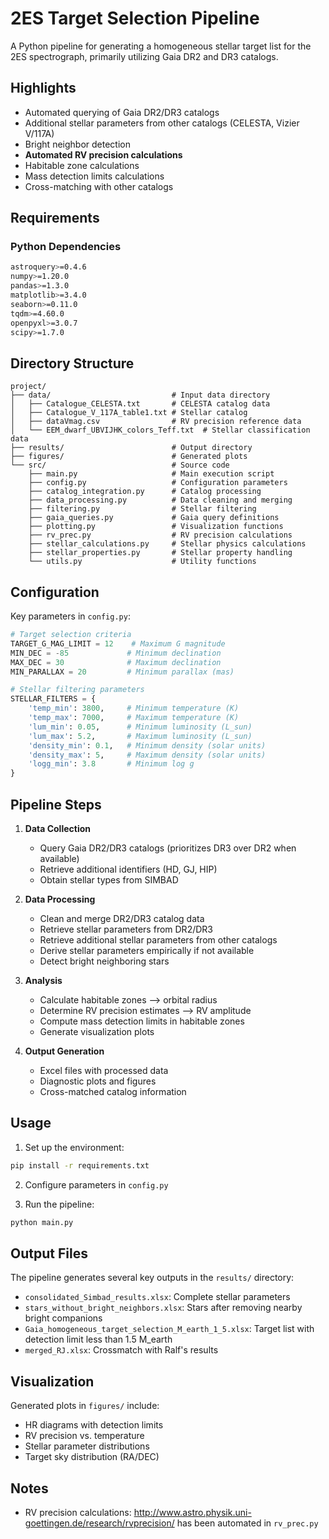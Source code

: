 # 2ES Target Selection Pipeline

A Python pipeline for generating a homogeneous stellar target list for the 2ES spectrograph, primarily utilizing Gaia DR2 and DR3 catalogs.

## Highlights

- Automated querying of Gaia DR2/DR3 catalogs
- Additional stellar parameters from other catalogs (CELESTA, Vizier V/117A)
- Bright neighbor detection
- **Automated RV precision calculations**
- Habitable zone calculations
- Mass detection limits calculations
- Cross-matching with other catalogs

## Requirements

### Python Dependencies
```bash
astroquery>=0.4.6
numpy>=1.20.0
pandas>=1.3.0
matplotlib>=3.4.0
seaborn>=0.11.0
tqdm>=4.60.0
openpyxl>=3.0.7
scipy>=1.7.0
```

## Directory Structure

```
project/
├── data/                           # Input data directory
│   ├── Catalogue_CELESTA.txt       # CELESTA catalog data
│   ├── Catalogue_V_117A_table1.txt # Stellar catalog
│   ├── dataVmag.csv                # RV precision reference data
│   └── EEM_dwarf_UBVIJHK_colors_Teff.txt  # Stellar classification data
├── results/                        # Output directory
├── figures/                        # Generated plots
└── src/                            # Source code
    ├── main.py                     # Main execution script
    ├── config.py                   # Configuration parameters
    ├── catalog_integration.py      # Catalog processing
    ├── data_processing.py          # Data cleaning and merging
    ├── filtering.py                # Stellar filtering
    ├── gaia_queries.py             # Gaia query definitions
    ├── plotting.py                 # Visualization functions
    ├── rv_prec.py                  # RV precision calculations
    ├── stellar_calculations.py     # Stellar physics calculations
    ├── stellar_properties.py       # Stellar property handling
    └── utils.py                    # Utility functions
```

## Configuration

Key parameters in `config.py`:
```python
# Target selection criteria
TARGET_G_MAG_LIMIT = 12    # Maximum G magnitude
MIN_DEC = -85             # Minimum declination
MAX_DEC = 30              # Maximum declination
MIN_PARALLAX = 20         # Minimum parallax (mas)

# Stellar filtering parameters
STELLAR_FILTERS = {
    'temp_min': 3800,     # Minimum temperature (K)
    'temp_max': 7000,     # Maximum temperature (K)
    'lum_min': 0.05,      # Minimum luminosity (L_sun)
    'lum_max': 5.2,       # Maximum luminosity (L_sun)
    'density_min': 0.1,   # Minimum density (solar units)
    'density_max': 5,     # Maximum density (solar units)
    'logg_min': 3.8       # Minimum log g
}
```

## Pipeline Steps

1. **Data Collection**
   - Query Gaia DR2/DR3 catalogs (prioritizes DR3 over DR2 when available)
   - Retrieve additional identifiers (HD, GJ, HIP)
   - Obtain stellar types from SIMBAD

2. **Data Processing**
   - Clean and merge DR2/DR3 catalog data
   - Retrieve stellar parameters from DR2/DR3
   - Retrieve additional stellar parameters from other catalogs
   - Derive stellar parameters empirically if not available
   - Detect bright neighboring stars

3. **Analysis**
   - Calculate habitable zones --> orbital radius
   - Determine RV precision estimates --> RV amplitude
   - Compute mass detection limits in habitable zones
   - Generate visualization plots

4. **Output Generation**
   - Excel files with processed data
   - Diagnostic plots and figures
   - Cross-matched catalog information

## Usage

1. Set up the environment:
```bash
pip install -r requirements.txt
```

2. Configure parameters in `config.py`

3. Run the pipeline:
```bash
python main.py
```

## Output Files

The pipeline generates several key outputs in the `results/` directory:

- `consolidated_Simbad_results.xlsx`: Complete stellar parameters
- `stars_without_bright_neighbors.xlsx`: Stars after removing nearby bright companions
- `Gaia_homogeneous_target_selection_M_earth_1_5.xlsx`: Target list with detection limit less than 1.5 M_earth
- `merged_RJ.xlsx`: Crossmatch with Ralf's results

## Visualization

Generated plots in `figures/` include:
- HR diagrams with detection limits
- RV precision vs. temperature
- Stellar parameter distributions
- Target sky distribution (RA/DEC)

## Notes

- RV precision calculations: http://www.astro.physik.uni-goettingen.de/research/rvprecision/ has been automated in `rv_prec.py`
